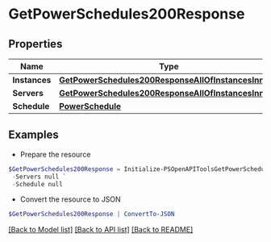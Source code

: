 # GetPowerSchedules200Response
## Properties

Name | Type | Description | Notes
------------ | ------------- | ------------- | -------------
**Instances** | [**GetPowerSchedules200ResponseAllOfInstancesInner[]**](GetPowerSchedules200ResponseAllOfInstancesInner.md) |  | [optional] 
**Servers** | [**GetPowerSchedules200ResponseAllOfInstancesInner[]**](GetPowerSchedules200ResponseAllOfInstancesInner.md) |  | [optional] 
**Schedule** | [**PowerSchedule**](PowerSchedule.md) |  | [optional] 

## Examples

- Prepare the resource
```powershell
$GetPowerSchedules200Response = Initialize-PSOpenAPIToolsGetPowerSchedules200Response  -Instances null `
 -Servers null `
 -Schedule null
```

- Convert the resource to JSON
```powershell
$GetPowerSchedules200Response | ConvertTo-JSON
```

[[Back to Model list]](../README.md#documentation-for-models) [[Back to API list]](../README.md#documentation-for-api-endpoints) [[Back to README]](../README.md)

